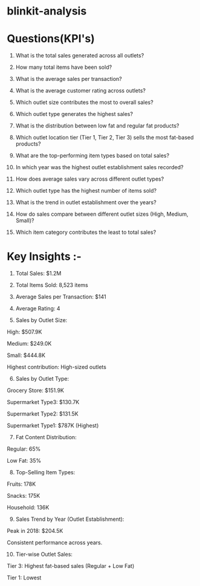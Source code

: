 # blinkit-analysis

# Questions(KPI's)

1. What is the total sales generated across all outlets?


2. How many total items have been sold?


3. What is the average sales per transaction?


4. What is the average customer rating across outlets?


5. Which outlet size contributes the most to overall sales?


6. Which outlet type generates the highest sales?


7. What is the distribution between low fat and regular fat products?


8. Which outlet location tier (Tier 1, Tier 2, Tier 3) sells the most fat-based products?


9. What are the top-performing item types based on total sales?


10. In which year was the highest outlet establishment sales recorded?


11. How does average sales vary across different outlet types?


12. Which outlet type has the highest number of items sold?


13. What is the trend in outlet establishment over the years?

14. How do sales compare between different outlet sizes (High, Medium, Small)?

15. Which item category contributes the least to total sales?

 # Key Insights :-

1. Total Sales:
  $1.2M


2. Total Items Sold:
  8,523 items


3. Average Sales per Transaction:
   $141


4. Average Rating:
   4


5. Sales by Outlet Size:

High: $507.9K

Medium: $249.0K

Small: $444.8K

 Highest contribution: High-sized outlets


6. Sales by Outlet Type:

Grocery Store: $151.9K

Supermarket Type3: $130.7K

Supermarket Type2: $131.5K

Supermarket Type1: $787K (Highest)


7. Fat Content Distribution:

Regular: 65%

Low Fat: 35%

8. Top-Selling Item Types:

Fruits: 178K

Snacks: 175K

Household: 136K


9. Sales Trend by Year (Outlet Establishment):

Peak in 2018: $204.5K

Consistent performance across years.


10. Tier-wise Outlet Sales:

Tier 3: Highest fat-based sales (Regular + Low Fat)

Tier 1: Lowest



